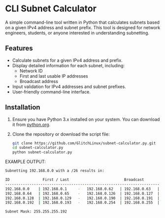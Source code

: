 # CLI Subnet Calculator

A simple command-line tool written in Python that calculates subnets based on a given IPv4 address and subnet prefix. This tool is designed for network engineers, students, or anyone interested in understanding subnetting.

## Features

- Calculate subnets for a given IPv4 address and prefix.
- Display detailed information for each subnet, including:
  - Network ID
  - First and last usable IP addresses
  - Broadcast address
- Input validation for IPv4 addresses and subnet prefixes.
- User-friendly command-line interface.

## Installation

1. Ensure you have Python 3.x installed on your system. You can download it from [python.org](https://www.python.org/downloads/).

2. Clone the repository or download the script file:

   ```bash
   git clone https://github.com/GlitchLinux/subnet-calculator.py.git
   cd subnet-calculator.py
   python subnet-calculator.py


EXAMPLE OUTPUT:
 ```bash
Subnetting 192.168.0.0 with a /26 results in:

ID               First / Last                         Broadcast     
----------------------------------------------------------------------
192.168.0.0    | 192.168.0.1     -   192.168.0.62   | 192.168.0.63   |
192.168.0.64   | 192.168.0.65    -   192.168.0.126  | 192.168.0.127  |
192.168.0.128  | 192.168.0.129   -   192.168.0.190  | 192.168.0.191  |
192.168.0.192  | 192.168.0.193   -   192.168.0.254  | 192.168.0.255  |

Subnet Mask: 255.255.255.192
